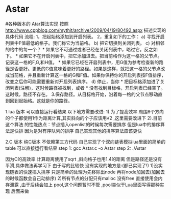 # Astar
#各种版本的 Atar算法实现
按照 http://www.cppblog.com/mythit/archive/2009/04/19/80492.aspx 描述实现的具体代码
流程:
   1，把起始格添加到开启列表。
   2，重复如下的工作：
      a) 寻找开启列表中F值最低的格子。我们称它为当前格。
      b) 把它切换到关闭列表。
      c) 对相邻的格中的每一个？
          * 如果它不可通过或者已经在关闭列表中，略过它。反之如下。
          * 如果它不在开启列表中，把它添加进去。把当前格作为这一格的父节点。记录这一格的F,G,和H值。
          * 如果它已经在开启列表中，用G值为参考检查新的路径是否更好。更低的G值意味着更好的路径。如果是这样，就把这一格的父节点改成当前格，并且重新计算这一格的G和F值。如果你保持你的开启列表按F值排序，改变之后你可能需要重新对开启列表排序。
      d) 停止，当你
          * 把目标格添加进了关闭列表(注解)，这时候路径被找到，或者
          * 没有找到目标格，开启列表已经空了。这时候，路径不存在。
   3.保存路径。从目标格开始，沿着每一格的父节点移动直到回到起始格。这就是你的路径。

1.lua 版本
可以直接运行看结果
以下地方需要改进:
1).为了提高效率 周围8个方向的个子都使用1作为距离计算,其实斜向的个子应该用√2 ,这里需要改进下
2).目前这个算法 的性能热点：节点插入openlist的时候每次需要排序 但是lua中的排序算法是快排 因为是对有序队列的排序 自己实现其他的排序算法应该更快

2.C 版本
纯C版本 不依赖第三方代码 自己实现了个双向链表模拟lua里面的简单的table
可以直接运行看结果
step 1: gcc Astar.c -o Astar
step 2: ./Astar

因为C的高效率 计算距离使用了sqrt ,斜向格子也用1.4的距离
但是路径还是没有平滑,具体做法再学习下
由于写的比较快 没有实现的地方是:(都已实现了!)
1)没实现链表的快速插入排序 只是简单的处理为先移除出node 再将node加回去(加回去的时候函数会自己动排序)
2)所有节点的分配只有malloc 没有free 直接使用会内存泄露 ,由于后续会加上 pool,这个问题暂时不管 ,pool类似于Lua里面写得那种实现 后面来做




   

